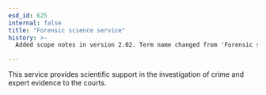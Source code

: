 ```yaml
---
esd_id: 625
internal: false
title: "Forensic science service"
history: >-
  Added scope notes in version 2.02. Term name changed from 'Forensic science service' to 'Law - forensic science service' in version 3.00. Name changed to 'Forensic science service' in version 4.00.

---
```


This service provides scientific support in the investigation of crime and expert evidence to the courts.

